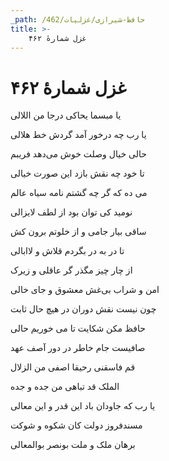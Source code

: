 ```yaml
---
_path: /حافظ-شیرازی/غزلیات/462
title: >-
    غزل شمارهٔ ۴۶۲
---
```

# غزل شمارهٔ ۴۶۲

<div class="b" id="bn1"><div class="m1"><p>یا مبسما یحاکی درجا من اللالی</p></div>
<div class="m2"><p>یا رب چه درخور آمد گردش خط هلالی</p></div></div>
<div class="b" id="bn2"><div class="m1"><p>حالی خیال وصلت خوش می‌دهد فریبم</p></div>
<div class="m2"><p>تا خود چه نقش بازد این صورت خیالی</p></div></div>
<div class="b" id="bn3"><div class="m1"><p>می ده که گر چه گشتم نامه سیاه عالم</p></div>
<div class="m2"><p>نومید کی توان بود از لطف لایزالی</p></div></div>
<div class="b" id="bn4"><div class="m1"><p>ساقی بیار جامی و از خلوتم برون کش</p></div>
<div class="m2"><p>تا در به در بگردم قلاش و لاابالی</p></div></div>
<div class="b" id="bn5"><div class="m1"><p>از چار چیز مگذر گر عاقلی و زیرک</p></div>
<div class="m2"><p>امن و شراب بی‌غش معشوق و جای خالی</p></div></div>
<div class="b" id="bn6"><div class="m1"><p>چون نیست نقش دوران در هیچ حال ثابت</p></div>
<div class="m2"><p>حافظ مکن شکایت تا می خوریم حالی</p></div></div>
<div class="b" id="bn7"><div class="m1"><p>صافیست جام خاطر در دور آصف عهد</p></div>
<div class="m2"><p>قم فاسقنی رحیقا اصفی من الزلال</p></div></div>
<div class="b" id="bn8"><div class="m1"><p>الملک قد تباهی من جده و جده</p></div>
<div class="m2"><p>یا رب که جاودان باد این قدر و این معالی</p></div></div>
<div class="b" id="bn9"><div class="m1"><p>مسندفروز دولت کان شکوه و شوکت</p></div>
<div class="m2"><p>برهان ملک و ملت بونصر بوالمعالی</p></div></div>
